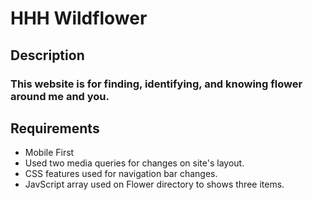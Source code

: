 # HHH Wildflower 

## Description 
### This website is for finding, identifying, and knowing flower around me and you.

## Requirements
- Mobile First 
- Used two media queries for changes on site's layout.
- CSS features used for navigation bar changes.
- JavScript array used on Flower directory to shows three items.


